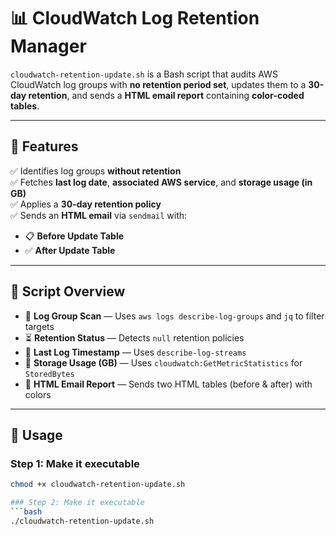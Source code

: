 # 📊 CloudWatch Log Retention Manager

`cloudwatch-retention-update.sh` is a Bash script that audits AWS CloudWatch log groups with **no retention period set**, updates them to a **30-day retention**, and sends a **HTML email report** containing **color-coded tables**.

---

## 🔧 Features

✅ Identifies log groups **without retention**  
✅ Fetches **last log date**, **associated AWS service**, and **storage usage (in GB)**  
✅ Applies a **30-day retention policy**  
✅ Sends an **HTML email** via `sendmail` with:

- 📋 **Before Update Table**
- ✅ **After Update Table**

---

## 📁 Script Overview

- 📂 **Log Group Scan** — Uses `aws logs describe-log-groups` and `jq` to filter targets  
- ⏳ **Retention Status** — Detects `null` retention policies  
- 📅 **Last Log Timestamp** — Uses `describe-log-streams`  
- 💾 **Storage Usage (GB)** — Uses `cloudwatch:GetMetricStatistics` for `StoredBytes`  
- 📧 **HTML Email Report** — Sends two HTML tables (before & after) with colors

---

## 🚀 Usage

### Step 1: Make it executable
```bash
chmod +x cloudwatch-retention-update.sh

### Step 2: Make it executable
```bash
./cloudwatch-retention-update.sh

